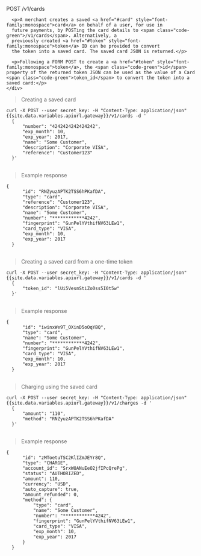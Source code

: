 <div class="method-area">
  <div class="method-copy">
    <div class="method-copy-padding">
      <p><span class="api-operation">POST</span> <span class="code-green">/v1/cards</span></p>

      <p>A merchant creates a saved <a href="#card" style="font-family:monospace">card</a> on behalf of a user, for use in
      future payments, by POSTing the card details to <span class="code-green">/v1/cards</span>. Alternatively, a
      previously created <a href="#token" style="font-family:monospace">token</a> ID can be provided to convert
      the token into a saved card. The saved card JSON is returned.</p>

      <p>Following a FORM POST to create a <a href="#token" style="font-family:monospace">token</a>, the <span class="code-green">id</span> property of the returned token JSON can be used as the value of a Card <span class="code-green">token_id</span> to convert the token into a saved card:</p>
    </div>
  </div>

  <blockquote>Creating a saved card</blockquote>
  <pre><code>curl -X POST --user secret_key: -H "Content-Type: application/json" {{site.data.variables.apiurl.gateway}}/v1/cards -d '
  {
      "number": "4242424242424242",
      "exp_month": 10,
      "exp_year": 2017,
      "name": "Some Customer",
      "description": "Corporate VISA",
      "reference": "Customer123"
  }'</code>
  </pre>

  <blockquote>Example response</blockquote>
  <pre><code>{
      "id": "RNZyuzAPTK2TSS6hPKafDA",
      "type": "card",
      "reference": "Customer123",
      "description": "Corporate VISA",
      "name": "Some Customer",
      "number": "************4242",
      "fingerprint": "GunPelYVthifNV63LEw1",
      "card_type": "VISA",
      "exp_month": 10,
      "exp_year": 2017
  }</code>
  </pre>

  <blockquote>Creating a saved card from a one-time token</blockquote>

  <pre><code>curl -X POST --user secret_key: -H "Content-Type: application/json" {{site.data.variables.apiurl.gateway}}/v1/cards -d '
  {
      "token_id": "lUi5VesmStiZo0ss5I0t5w"
  }'</code>
  </pre>

  <blockquote>Example response</blockquote>
  <pre><code>{
      "id": "iwinxWe9T_OXinD5oOqYBQ",
      "type": "card",
      "name": "Some Customer",
      "number": "************4242",
      "fingerprint": "GunPelYVthifNV63LEw1",
      "card_type": "VISA",
      "exp_month": 10,
      "exp_year": 2017
  }</code>
  </pre>

  <blockquote>Charging using the saved card</blockquote>
  <pre><code>curl -X POST --user secret_key: -H "Content-Type: application/json" {{site.data.variables.apiurl.gateway}}/v1/charges -d '
  {
      "amount": "110",
      "method": "RNZyuzAPTK2TSS6hPKafDA"
  }'</code>
  </pre>

  <blockquote>Example response</blockquote>
  <pre><code>{
      "id": "zMToetuTSC2KlIZmJEYr8Q",
      "type": "CHARGE",
      "account_id": "SrxWOANuEeO2jfIPcQrePg",
      "status": "AUTHORIZED",
      "amount": 110,
      "currency": "USD",
      "auto_capture": true,
      "amount_refunded": 0,
      "method": {
          "type": "card",
          "name": "Some Customer",
          "number": "************4242",
          "fingerprint": "GunPelYVthifNV63LEw1",
          "card_type": "VISA",
          "exp_month": 10,
          "exp_year": 2017
      }
  }</code>
  </pre>
</div>

